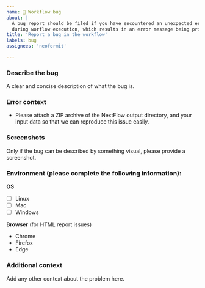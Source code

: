 ```yaml
---
name: 🐛 Workflow bug
about: |
  A bug report should be filed if you have encountered an unexpected error
  during worflow execution, which results in an error message being produced.
title: 'Report a bug in the workflow'
labels: bug
assignees: 'neoformit'

---
```


### Describe the bug
A clear and concise description of what the bug is.

### Error context
- Please attach a ZIP archive of the NextFlow output directory, and your input
data so that we can reproduce this issue easily.

### Screenshots
Only if the bug can be described by something visual, please provide a
screenshot.

### Environment (please complete the following information):
**OS**
- [ ] Linux
- [ ] Mac
- [ ] Windows

**Browser** (for HTML report issues)
- Chrome
- Firefox
- Edge

### Additional context
Add any other context about the problem here.
